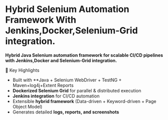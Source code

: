 # Hybrid Selenium Automation Framework With Jenkins,Docker,Selenium-Grid integration.

**Hybrid Java Selenium automation framework for scalable CI/CD pipelines with Jenkins,Docker and Selenium-Grid integration.**

🚀 Key Highlights  
- Built with **Java + Selenium WebDriver + TestNG + Maven+log4j+Extent Reports 
- **Dockerized Selenium Grid** for parallel & distributed execution  
- **Jenkins integration** for CI/CD automation  
- Extensible **hybrid framework** (Data-driven + Keyword-driven + Page Object Model)  
- Generates detailed **logs, reports, and screenshots**  
